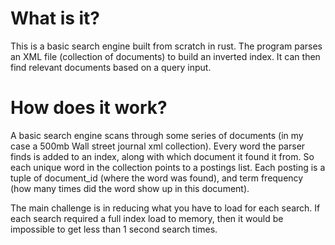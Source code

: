 # What is it?

This is a basic search engine built from scratch in rust.
The program parses an XML file (collection of documents) to build an inverted index.
It can then find relevant documents based on a query input.

# How does it work?

A basic search engine scans through some series of documents (in my case a 500mb Wall street journal xml collection).
Every word the parser finds is added to an index, along with which document it found it from.
So each unique word in the collection points to a postings list. Each posting is a tuple of document_id (where the word was found), and term frequency (how many times did the word show up in this document).

The main challenge is in reducing what you have to load for each search. If each search required a full index load to memory, then it would be impossible to get less than 1 second search times.
